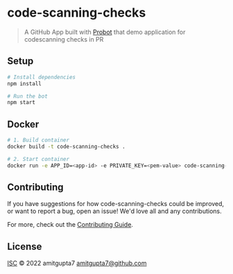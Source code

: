 # code-scanning-checks

> A GitHub App built with [Probot](https://github.com/probot/probot) that demo application for codescanning checks in PR

## Setup

```sh
# Install dependencies
npm install

# Run the bot
npm start
```

## Docker

```sh
# 1. Build container
docker build -t code-scanning-checks .

# 2. Start container
docker run -e APP_ID=<app-id> -e PRIVATE_KEY=<pem-value> code-scanning-checks
```

## Contributing

If you have suggestions for how code-scanning-checks could be improved, or want to report a bug, open an issue! We'd love all and any contributions.

For more, check out the [Contributing Guide](CONTRIBUTING.md).

## License

[ISC](LICENSE) © 2022 amitgupta7 <amitgupta7@github.com>
